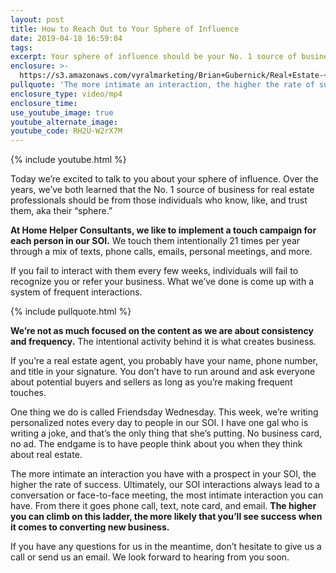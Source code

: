 ```yaml
---
layout: post
title: How to Reach Out to Your Sphere of Influence
date: 2019-04-18 16:59:04
tags:
excerpt: Your sphere of influence should be your No. 1 source of business. Here’s why.
enclosure: >-
  https://s3.amazonaws.com/vyralmarketing/Brian+Gubernick/Real+Estate-+Why+and+How+You+Should+Maintain+Your+Sphere+of+Influence.mp4
pullquote: 'The more intimate an interaction, the higher the rate of success.'
enclosure_type: video/mp4
enclosure_time:
use_youtube_image: true
youtube_alternate_image:
youtube_code: RH2U-W2rX7M
---
```


{% include youtube.html %}

Today we’re excited to talk to you about your sphere of influence. Over the years, we’ve both learned that the No. 1 source of business for real estate professionals should be from those individuals who know, like, and trust them, aka their “sphere.”

**At Home Helper Consultants, we like to implement a touch campaign for each person in our SOI.** We touch them intentionally 21 times per year through a mix of texts, phone calls, emails, personal meetings, and more.&nbsp;

If you fail to interact with them every few weeks, individuals will fail to recognize you or refer your business. What we’ve done is come up with a system of frequent interactions.&nbsp;

{% include pullquote.html %}

**We’re not as much focused on the content as we are about consistency and frequency.** The intentional activity behind it is what creates business.

If you’re a real estate agent, you probably have your name, phone number, and title in your signature. You don’t have to run around and ask everyone about potential buyers and sellers as long as you’re making frequent touches.

One thing we do is called Friendsday Wednesday. This week, we’re writing personalized notes every day to people in our SOI. I have one gal who is writing a joke, and that’s the only thing that she’s putting. No business card, no ad. The endgame is to have people think about you when they think about real estate.

The more intimate an interaction you have with a prospect in your SOI, the higher the rate of success. Ultimately, our SOI interactions always lead to a conversation or face-to-face meeting, the most intimate interaction you can have. From there it goes phone call, text, note card, and email. **The higher you can climb on this ladder, the more likely that you’ll see success when it comes to converting new business.**

If you have any questions for us in the meantime, don’t hesitate to give us a call or send us an email. We look forward to hearing from you soon.